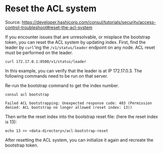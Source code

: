 # Reset the ACL system

Source: <https://developer.hashicorp.com/consul/tutorials/security/access-control-troubleshoot#reset-the-acl-system>

If you encounter issues that are unresolvable, or misplace the bootstrap token, you can reset the ACL system by updating index. First, find the leader by `curl`'ing the `/v1/status/leader` endpoint on any node. ACL reset must be performed on the leader.

```shell
curl 172.17.0.1:8500/v1/status/leader
```

In this example, you can verify that the leader is at IP 172.17.0.3. The following commands need to be run on that server.

Re-run the bootstrap command to get the index number.

```shell
consul acl bootstrap

Failed ACL bootstrapping: Unexpected response code: 403 (Permission denied: ACL bootstrap no longer allowed (reset index: 13))
```

Then write the reset index into the bootstrap reset file: (here the reset index is 13):

```shell
echo 13 >> <data-directory>/acl-bootstrap-reset
```

After resetting the ACL system, you can initialize it again and recreate the bootstrap token.
